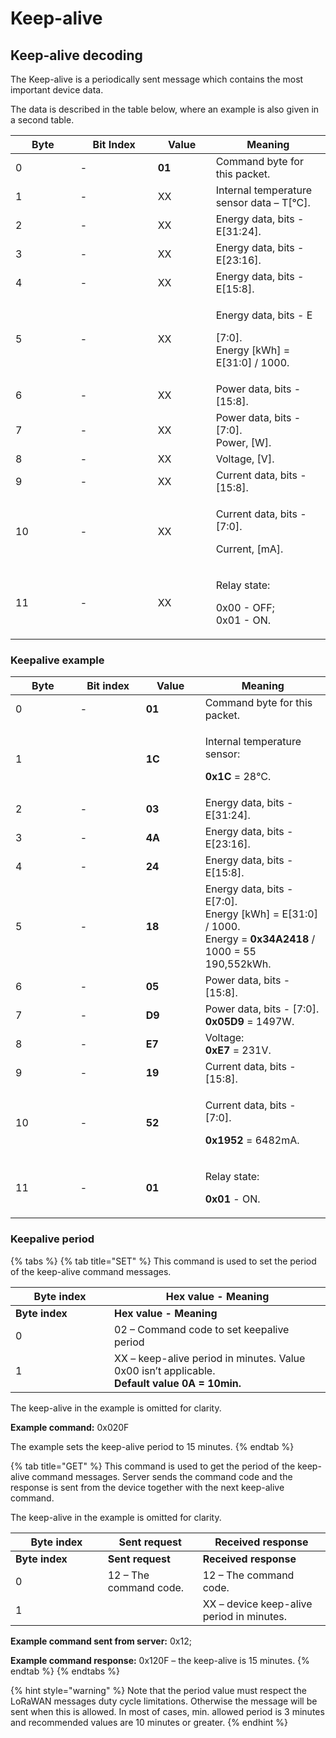 # Keep-alive

## Keep-alive decoding

The Keep-alive is a periodically sent message which contains the most important device data.

The data is described in the table below, where an example is also given in a second table.

<table><thead><tr><th width="87.66666666666669">Byte</th><th width="108">Bit Index</th><th width="77">Value</th><th>Meaning</th></tr></thead><tbody><tr><td>0</td><td>-</td><td><strong>01</strong></td><td>Command byte for this packet.</td></tr><tr><td>1</td><td>-</td><td>XX</td><td>Internal temperature sensor data – T[°C].</td></tr><tr><td>2</td><td>-</td><td>XX</td><td>Energy data, bits - E[31:24].  </td></tr><tr><td>3</td><td>-</td><td>XX</td><td>Energy data, bits - E[23:16].  </td></tr><tr><td>4</td><td>-</td><td>XX</td><td>Energy data, bits - E[15:8].  </td></tr><tr><td>5</td><td>-</td><td>XX</td><td><p>Energy data, bits - E</p><p>[7:0]. <br>Energy [kWh] = E[31:0] / 1000.</p></td></tr><tr><td>6</td><td>-</td><td>XX</td><td>Power data, bits - [15:8]. </td></tr><tr><td>7</td><td>-</td><td>XX</td><td>Power data, bits - [7:0]. <br>Power, [W]. </td></tr><tr><td>8</td><td>-</td><td>XX</td><td>Voltage, [V].</td></tr><tr><td>9</td><td>-</td><td>XX</td><td>Current data, bits - [15:8]. </td></tr><tr><td>10</td><td>-</td><td>XX</td><td><p>Current data, bits - [7:0]. </p><p>Current, [mA].</p></td></tr><tr><td>11</td><td>-</td><td>XX</td><td><p>Relay state:</p><p>0x00 - OFF;<br>0x01 - ON.</p></td></tr></tbody></table>

### Keepalive example

<table><thead><tr><th width="87.66666666666669">Byte</th><th width="89">Bit index</th><th width="79">Value</th><th>Meaning</th></tr></thead><tbody><tr><td>0</td><td>-</td><td><strong>01</strong></td><td>Command byte for this packet.</td></tr><tr><td>1</td><td></td><td><strong>1C</strong></td><td><p>Internal temperature sensor:</p><p><strong>0x1C</strong> = 28°C.</p></td></tr><tr><td>2</td><td>-</td><td><strong>03</strong></td><td>Energy data, bits - E[31:24]. </td></tr><tr><td>3</td><td>-</td><td><strong>4A</strong></td><td>Energy data, bits - E[23:16].</td></tr><tr><td>4</td><td>-</td><td><strong>24</strong></td><td>Energy data, bits - E[15:8]. </td></tr><tr><td>5</td><td>-</td><td><strong>18</strong></td><td>Energy data, bits - E[7:0]. <br>Energy [kWh] = E[31:0] / 1000.<br>Energy = <strong>0x34A2418</strong> / 1000 = 55 190,552kWh.</td></tr><tr><td>6</td><td>-</td><td><strong>05</strong></td><td>Power data, bits - [15:8]. </td></tr><tr><td>7</td><td>-</td><td><strong>D9</strong></td><td>Power data, bits - [7:0]. <br><strong>0x05D9</strong> = 1497W. </td></tr><tr><td>8</td><td>-</td><td><strong>E7</strong></td><td>Voltage:<br><strong>0xE7</strong> = 231V.</td></tr><tr><td>9</td><td>-</td><td><strong>19</strong></td><td>Current data, bits - [15:8]. </td></tr><tr><td>10</td><td>-</td><td><strong>52</strong></td><td><p>Current data, bits - [7:0].  </p><p><strong>0x1952</strong> = 6482mA.</p></td></tr><tr><td>11</td><td>-</td><td><strong>01</strong></td><td><p>Relay state:</p><p><strong>0x01</strong> - ON.</p></td></tr></tbody></table>

### Keepalive period

{% tabs %}
{% tab title="SET" %}
This command is used to set the period of the keep-alive command messages.

<table data-header-hidden><thead><tr><th width="142">Byte index</th><th>Hex value - Meaning</th></tr></thead><tbody><tr><td><strong>Byte index</strong></td><td><strong>Hex value - Meaning</strong></td></tr><tr><td>0</td><td>02 – Command code to set keepalive period</td></tr><tr><td>1</td><td>XX – keep-alive period in minutes. Value 0x00 isn’t applicable.<br><strong>Default value 0A = 10min.</strong></td></tr></tbody></table>

The keep-alive in the example is omitted for clarity.

**Example command:** 0x020F

The example sets the keep-alive period to 15 minutes.
{% endtab %}

{% tab title="GET" %}
This command is used to get the period of the keep-alive command messages. Server sends the command code and the response is sent from the device together with the next keep-alive command.&#x20;

The keep-alive in the example is omitted for clarity.

<table data-header-hidden><thead><tr><th width="131.66666666666666">Byte index</th><th width="136">Sent request</th><th>Received response</th></tr></thead><tbody><tr><td><strong>Byte index</strong></td><td><strong>Sent request</strong></td><td><strong>Received response</strong></td></tr><tr><td>0</td><td>12 – The command code.</td><td>12 – The command code.</td></tr><tr><td>1</td><td></td><td>XX – device keep-alive period in minutes.</td></tr></tbody></table>

**Example command sent from server:** 0x12;

**Example command response:** 0x120F – the keep-alive is 15 minutes.
{% endtab %}
{% endtabs %}

{% hint style="warning" %}
Note that the period value must respect the LoRaWAN messages duty cycle limitations. Otherwise the message will be sent when this is allowed. In most of cases, min. allowed period is 3 minutes and recommended values are 10 minutes or greater.
{% endhint %}
